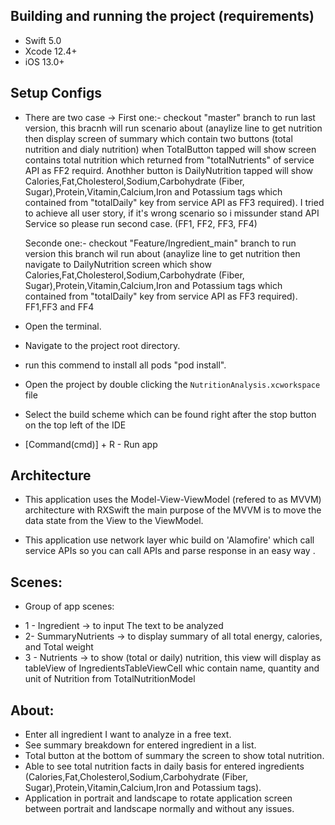 ## Building and running the project (requirements)
* Swift 5.0
* Xcode 12.4+
* iOS 13.0+

## Setup Configs
- There are two case -> First one:- checkout  "master" branch to run last version, this bracnh will run scenario about (anaylize line to get nutrition then display screen of summary which contain two buttons (total nutrition and dialy nutrition) when TotalButton tapped will show screen contains total nutrition which returned from "totalNutrients" of  service API as FF2 requird.
        Anothher button is DailyNutrition tapped will show Calories,Fat,Cholesterol,Sodium,Carbohydrate (Fiber, Sugar),Protein,Vitamin,Calcium,Iron and Potassium tags which contained from "totalDaily" key from service API as FF3 required).
        I tried to achieve all user story, if it's wrong scenario so i missunder stand API Service so please run second case. (FF1, FF2, FF3, FF4)
    
    Seconde one:- checkout "Feature/Ingredient_main" branch to run version this branch wil run about (anaylize line to get nutrition then navigate to DailyNutrition screen which show Calories,Fat,Cholesterol,Sodium,Carbohydrate (Fiber, Sugar),Protein,Vitamin,Calcium,Iron and Potassium tags which contained from "totalDaily" key from service API as FF3 required). FF1,FF3 and FF4
    
- Open the terminal.
- Navigate to the project root directory.
- run this commend to install all pods "pod install".
- Open the project by double clicking the `NutritionAnalysis.xcworkspace` file
- Select the build scheme which can be found right after the stop button on the top left of the IDE
- [Command(cmd)] + R - Run app


## Architecture
- This application uses the Model-View-ViewModel (refered to as MVVM) architecture with RXSwift
    the main purpose of the MVVM is to move the data state from the View to the ViewModel.
 
 - This application use network layer whic build on 'Alamofire' which call service APIs so you can call APIs  and parse response in an easy way .

## Scenes:
* Group of app scenes: 
- 1 - Ingredient ->  to input The text to be analyzed
- 2- SummaryNutrients -> to display summary of all total energy, calories, and Total weight
- 3 - Nutrients  -> to show (total or daily) nutrition, this view will display as tableView of IngredientsTableViewCell whic contain name, quantity and unit of Nutrition from TotalNutritionModel 



## About:
-  Enter all ingredient I want to analyze in a free text.
- See summary breakdown for entered ingredient in a list.
- Total button at the bottom of summary the screen to show total nutrition.
-  Able to see total nutrition facts in daily basis for entered ingredients
    (Calories,Fat,Cholesterol,Sodium,Carbohydrate (Fiber, Sugar),Protein,Vitamin,Calcium,Iron and Potassium tags).
- Application in portrait and landscape to rotate application screen between portrait and landscape normally and without any issues.

